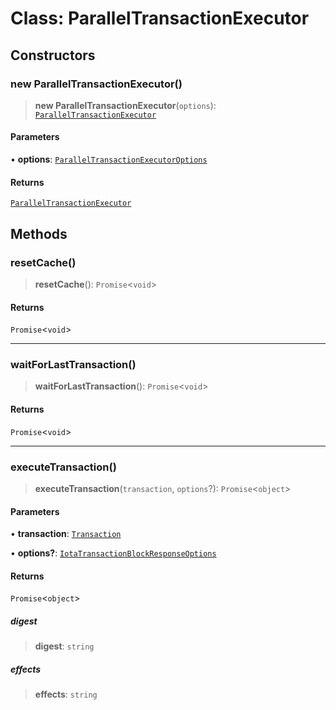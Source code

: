 # Class: ParallelTransactionExecutor

## Constructors

### new ParallelTransactionExecutor()

> **new ParallelTransactionExecutor**(`options`): [`ParallelTransactionExecutor`](ParallelTransactionExecutor.md)

#### Parameters

• **options**: [`ParallelTransactionExecutorOptions`](../interfaces/ParallelTransactionExecutorOptions.md)

#### Returns

[`ParallelTransactionExecutor`](ParallelTransactionExecutor.md)

## Methods

### resetCache()

> **resetCache**(): `Promise`\<`void`\>

#### Returns

`Promise`\<`void`\>

***

### waitForLastTransaction()

> **waitForLastTransaction**(): `Promise`\<`void`\>

#### Returns

`Promise`\<`void`\>

***

### executeTransaction()

> **executeTransaction**(`transaction`, `options`?): `Promise`\<`object`\>

#### Parameters

• **transaction**: [`Transaction`](Transaction.md)

• **options?**: [`IotaTransactionBlockResponseOptions`](../../client/interfaces/IotaTransactionBlockResponseOptions.md)

#### Returns

`Promise`\<`object`\>

##### digest

> **digest**: `string`

##### effects

> **effects**: `string`
